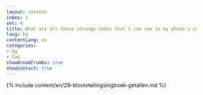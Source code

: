 ```yaml
---
layout: content
index: 1
set: 4
title: What are all these strange codes that I can see in my phone's exposure log?
lang: bg
contentLang: en
categories:
- bg
- faq
showBreadCrumbs: true
showContact: true
---
```

{% include content/en/29-blootstellingslogboek-getallen.md %}
